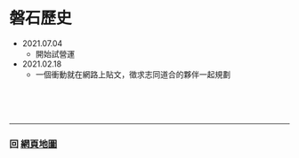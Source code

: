 # 磐石歷史

- 2021.07.04
  - 開始試營運
- 2021.02.18
  - 一個衝動就在網路上貼文，徵求志同道合的夥伴一起規劃

<br>
<br>
<br>

------

### 回 [網頁地圖](https://rock-mc.github.io/sitemap/)  
